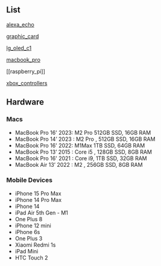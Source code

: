 

## List

[alexa_echo](alexa_echo.md)

[graphic_card](graphic_card.md)

[lg_oled_c1](lg_oled_c1.md)

[macbook_pro](macbook_pro.md)

[[raspberry_pi]]

[xbox_controllers](xbox_controllers.md)

## Hardware

### Macs

- MacBook Pro 16' 2023: M2 Pro 512GB SSD, 16GB RAM
- MacBook Pro 14’ 2023 : M2 Pro , 512GB SSD, 16GB RAM
- MacBook Pro 16' 2022: M1Max 1TB SSD, 64GB RAM
- MacBook Pro 13’ 2015 : Core i5 , 128GB SSD, 8GB RAM
- MacBook Pro 16' 2021 : Core i9, 1TB SSD, 32GB RAM
- MacBook Air 13’ 2022 : M2 , 256GB SSD, 8GB RAM

### Mobile Devices

- iPhone 15 Pro Max
- iPhone 14 Pro Max
- iPhone 14
- iPad Air 5th Gen - M1
- One Plus 8
- iPhone 12 mini
- iPhone 6s
- One Plus 3
- Xiaomi Redmi 1s
- iPad Mini
- HTC Touch 2





